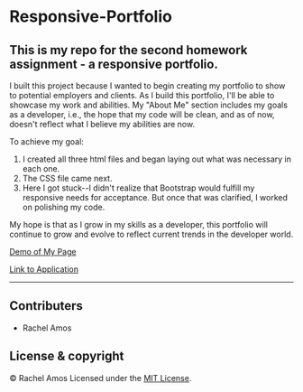 # Responsive-Portfolio
## This is my repo for the second homework assignment - a responsive portfolio.

I built this project because I wanted to begin creating my portfolio to show to potential employers and clients. As I build this portfolio, I'll be able to showcase my work and abilities. My "About Me" section includes my goals as a developer, i.e., the hope that my code will be clean, and as of now, doesn't reflect what I believe my abilities are now.

To achieve my goal:
1. I created all three html files and began laying out what was necessary in each one.
2. The CSS file came next.
3. Here I got stuck--I didn't realize that Bootstrap would fulfill my responsive needs for acceptance. But once that was clarified, I worked on polishing my code.

My hope is that as I grow in my skills as a developer, this portfolio will continue to grow and evolve to reflect current trends in the developer world.

[Demo of My Page](https://drive.google.com/file/d/1sg6KPAuCIgZx6OwBXW6p83W1NqPHmAaz/view)

[Link to Application](https://rachelamos.github.io/Responsive-Portfolio/)

---

## Contributers

- Rachel Amos

## License & copyright

© Rachel Amos
Licensed under the [MIT License](LICENSE).